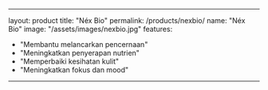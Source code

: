 <!-- products/nexbio.md -->
---
layout: product
title: "Néx Bio"
permalink: /products/nexbio/
name: "Néx Bio"
image: "/assets/images/nexbio.jpg"
features:
  - "Membantu melancarkan pencernaan"
  - "Meningkatkan penyerapan nutrien"
  - "Memperbaiki kesihatan kulit"
  - "Meningkatkan fokus dan mood"
---
